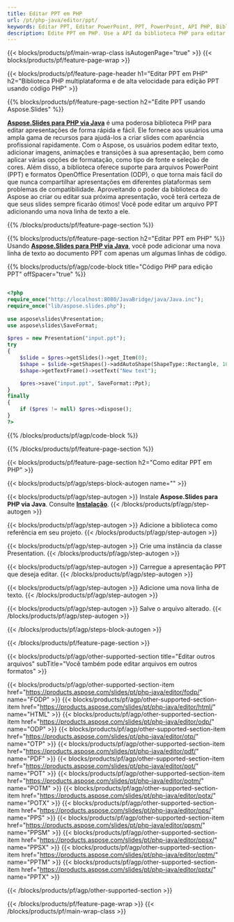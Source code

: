 ```yaml
---
title: Editar PPT em PHP
url: /pt/php-java/editor/ppt/
keywords: Editar PPT, Editar PowerPoint, PPT, PowerPoint, API PHP, Biblioteca PHP
description: Edite PPT em PHP. Use a API da biblioteca PHP para editar arquivos PPT
---
```


{{< blocks/products/pf/main-wrap-class isAutogenPage="true" >}}
{{< blocks/products/pf/feature-page-wrap >}}

{{< blocks/products/pf/feature-page-header h1="Editar PPT em PHP" h2="Biblioteca PHP multiplataforma e de alta velocidade para edição PPT usando código PHP" >}}

{{% blocks/products/pf/feature-page-section h2="Edite PPT usando Aspose.Slides" %}}

[**Aspose.Slides para PHP via Java**](https://products.aspose.com/slides/pt/php-java/) é uma poderosa biblioteca PHP para editar apresentações de forma rápida e fácil. Ele fornece aos usuários uma ampla gama de recursos para ajudá-los a criar slides com aparência profissional rapidamente. Com o Aspose, os usuários podem editar texto, adicionar imagens, animações e transições à sua apresentação, bem como aplicar várias opções de formatação, como tipo de fonte e seleção de cores. Além disso, a biblioteca oferece suporte para arquivos PowerPoint (PPT) e formatos OpenOffice Presentation (ODP), o que torna mais fácil do que nunca compartilhar apresentações em diferentes plataformas sem problemas de compatibilidade. Aproveitando o poder da biblioteca do Aspose ao criar ou editar sua próxima apresentação, você terá certeza de que seus slides sempre ficarão ótimos!
Você pode editar um arquivo PPT adicionando uma nova linha de texto a ele. 

{{% /blocks/products/pf/feature-page-section %}}

{{% blocks/products/pf/feature-page-section  h2="Editar PPT em PHP" %}}
Usando [**Aspose.Slides para PHP via Java**](https://products.aspose.com/slides/pt/php-java/), você pode adicionar uma nova linha de texto ao documento PPT com apenas um algumas linhas de código.

{{% blocks/products/pf/agp/code-block title="Código PHP para edição PPT" offSpacer="true" %}}

```php

<?php
require_once("http://localhost:8080/JavaBridge/java/Java.inc");
require_once("lib/aspose.slides.php");
 
use aspose\slides\Presentation;
use aspose\slides\SaveFormat;
 
$pres = new Presentation("input.ppt");
try
{
    $slide = $pres->getSlides()->get_Item(0);     
    $shape = $slide->getShapes()->addAutoShape(ShapeType::Rectangle, 10, 10, 100, 50);
    $shape->getTextFrame()->setText("New text");

    $pres->save("input.ppt", SaveFormat::Ppt);
}
finally
{
    if ($pres != null) $pres->dispose();
}
?>
```
{{% /blocks/products/pf/agp/code-block %}}

{{% /blocks/products/pf/feature-page-section %}}

{{< blocks/products/pf/feature-page-section  h2="Como editar PPT em PHP" >}}

{{< blocks/products/pf/agp/steps-block-autogen name="" >}}


{{< blocks/products/pf/agp/step-autogen >}}
Instale **Aspose.Slides para PHP via Java**. Consulte [**Instalação**](https://docs.aspose.com/slides/php-java/installation/).
{{< /blocks/products/pf/agp/step-autogen >}}

{{< blocks/products/pf/agp/step-autogen >}}
Adicione a biblioteca como referência em seu projeto.
{{< /blocks/products/pf/agp/step-autogen >}}

{{< blocks/products/pf/agp/step-autogen >}}
Crie uma instância da classe Presentation.
{{< /blocks/products/pf/agp/step-autogen >}}

{{< blocks/products/pf/agp/step-autogen >}}
Carregue a apresentação PPT que deseja editar.
{{< /blocks/products/pf/agp/step-autogen >}}

{{< blocks/products/pf/agp/step-autogen >}}
Adicione uma nova linha de texto.
{{< /blocks/products/pf/agp/step-autogen >}}

{{< blocks/products/pf/agp/step-autogen >}}
Salve o arquivo alterado.
{{< /blocks/products/pf/agp/step-autogen >}}

{{< /blocks/products/pf/agp/steps-block-autogen >}}


{{< /blocks/products/pf/feature-page-section >}}

{{< blocks/products/pf/agp/other-supported-section title="Editar outros arquivos" subTitle="Você também pode editar arquivos em outros formatos" >}}

{{< blocks/products/pf/agp/other-supported-section-item href="https://products.aspose.com/slides/pt/php-java/editor/fodp/" name="FODP" >}}
{{< blocks/products/pf/agp/other-supported-section-item href="https://products.aspose.com/slides/pt/php-java/editor/html/" name="HTML" >}}
{{< blocks/products/pf/agp/other-supported-section-item href="https://products.aspose.com/slides/pt/php-java/editor/odp/" name="ODP" >}}
{{< blocks/products/pf/agp/other-supported-section-item href="https://products.aspose.com/slides/pt/php-java/editor/otp/" name="OTP" >}}
{{< blocks/products/pf/agp/other-supported-section-item href="https://products.aspose.com/slides/pt/php-java/editor/pdf/" name="PDF" >}}
{{< blocks/products/pf/agp/other-supported-section-item href="https://products.aspose.com/slides/pt/php-java/editor/pot/" name="POT" >}}
{{< blocks/products/pf/agp/other-supported-section-item href="https://products.aspose.com/slides/pt/php-java/editor/potm/" name="POTM" >}}
{{< blocks/products/pf/agp/other-supported-section-item href="https://products.aspose.com/slides/pt/php-java/editor/potx/" name="POTX" >}}
{{< blocks/products/pf/agp/other-supported-section-item href="https://products.aspose.com/slides/pt/php-java/editor/pps/" name="PPS" >}}
{{< blocks/products/pf/agp/other-supported-section-item href="https://products.aspose.com/slides/pt/php-java/editor/ppsm/" name="PPSM" >}}
{{< blocks/products/pf/agp/other-supported-section-item href="https://products.aspose.com/slides/pt/php-java/editor/ppsx/" name="PPSX" >}}
{{< blocks/products/pf/agp/other-supported-section-item href="https://products.aspose.com/slides/pt/php-java/editor/pptm/" name="PPTM" >}}
{{< blocks/products/pf/agp/other-supported-section-item href="https://products.aspose.com/slides/pt/php-java/editor/pptx/" name="PPTX" >}}


{{< /blocks/products/pf/agp/other-supported-section >}}

{{< /blocks/products/pf/feature-page-wrap >}}
{{< /blocks/products/pf/main-wrap-class >}}